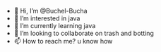 - 👋 Hi, I’m @Buchel-Bucha
- 👀 I’m interested in java
- 🌱 I’m currently learning java
- 💞️ I’m looking to collaborate on trash and botting
- 📫 How to reach me? u know how

<!---
Buchel-Bucha/Buchel-Bucha is a ✨ special ✨ repository because its `README.md` (this file) appears on your GitHub profile.
You can click the Preview link to take a look at your changes.
--->
